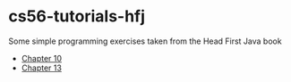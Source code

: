 # cs56-tutorials-hfj

Some simple programming exercises taken from the Head First Java book

* [Chapter 10](https://github.com/UCSB-CS56-Conrad/cs56-tutorials-hfj/tree/master/chapter10)
* [Chapter 13](https://github.com/UCSB-CS56-Conrad/cs56-tutorials-hfj/tree/master/chapter13)